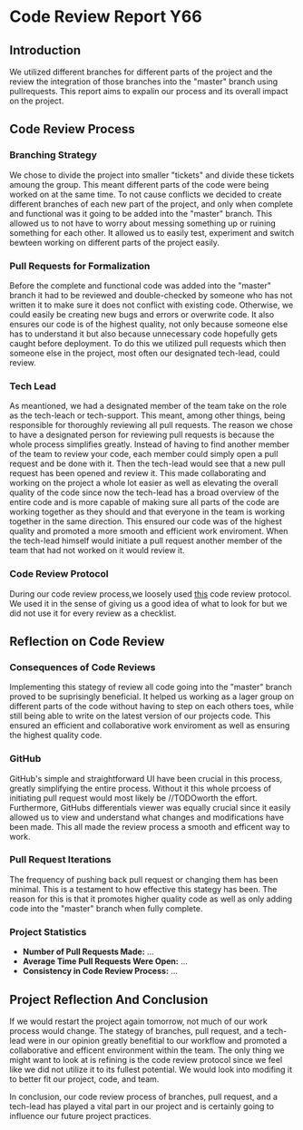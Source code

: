 # Code Review Report Y66

## Introduction

We utilized different branches for different parts of the project and the review the integration of those branches into the "master" branch using pullrequests. This report aims to expalin our process and its overall impact on the project.

## Code Review Process


### Branching Strategy

We chose to divide the project into smaller "tickets" and divide these tickets amoung the group. This meant different parts of the code were being worked on at the same time. To not cause conflicts we decided to create different branches of each new part of the project, and only when complete and functional was it going to be added into the "master" branch. This allowed us to not have to worry about messing something up or ruining something for each other. It allowed us to easily test, experiment and switch bewteen working on different parts of the project easily.

### Pull Requests for Formalization

Before the complete and functional code was added into the "master" branch it had to be reviewed and double-checked by someone who has not written it to make sure it does not conflict with existing code. Otherwise, we could easily be creating new bugs and errors or overwrite code. It also ensures our code is of the highest quality, not only because someone else has to understand it but also because unnecessary code hopefully gets caught before deployment. To do this we utilized pull requests which then someone else in the project, most often our designated tech-lead, could review.

### Tech Lead 

As meantioned, we had a designated member of the team take on the role as the tech-leach or tech-support. This meant, among other things, being responsible for thoroughly reviewing all pull requests. The reason we chose to have a designated person for reviewing pull requests is because the whole process simplifies greatly. Instead of having to find another member of the team to review your code, each member could simply open a pull request and be done with it. Then the tech-lead would see that a new pull request has been opened and review it. This made collaborating and working on the project a whole lot easier as well as elevating the overall quality of the code since now the tech-lead has a broad overview of the entire code and is more capable of making sure all parts of the code are working together as they should and that everyone in the team is working together in the same direction. This ensured our code was of the highest quality and promoted a more smooth and efficient work enviroment. When the tech-lead himself would initiate a pull request another member of the team that had not worked on it would review it.

### Code Review Protocol

During our code review process,we loosely used [this](https://github.com/IOOPM-UU/ioopm15/blob/master/extramaterial/kodgranskningsprotokoll.pdf) code review protocol. We used it in the sense of giving us a good idea of what to look for but we did not use it for every review as a checklist.

## Reflection on Code Review

### Consequences of Code Reviews

Implementing this stategy of review all code going into the "master" branch proved to be suprisingly beneficial. It helped us working as a lager group on different parts of the code without having to step on each others toes, while still being able to write on the latest version of our projects code. This ensured an efficient and collaborative work enviroment as well as ensuring the highest quality code.

### GitHub

GitHub's simple and straightforward UI have been crucial in this process, greatly simplifying the entire process. Without it this whole prcoess of initiating pull request would most likely be //TODOworth the effort. Furthermore, GitHubs differentials viewer was equally crucial since it easily allowed us to view and understand what changes and modifications have been made. This all made the review process a smooth and efficent way to work.

### Pull Request Iterations

The frequency of pushing back pull request or changing them has been minimal. This is a testament to how effective this stategy has been. The reason for this is that it promotes higher quality code as well as only adding code into the "master" branch when fully complete.

### Project Statistics

<!-- FIXME -->
- **Number of Pull Requests Made:** ...
- **Average Time Pull Requests Were Open:** ...
- **Consistency in Code Review Process:** ... <!--Explain if there was uniformity in the team's adherence to the PR and code review process --> <!--tvek om detta ska fortfarande vara med-->

## Project Reflection And Conclusion

If we would restart the project again tomorrow, not much of our work process would change. The stategy of branches, pull request, and a tech-lead were in our opinion greatly benefitial to our workflow and promoted a collaborative and efficent environment within the team. The only thing we might want to look at is refining is the code review protocol since we feel like we did not utilize it to its fullest potential. We would look into modifing it to better fit our project, code, and team.

In conclusion, our code review process of branches, pull request, and a tech-lead has played a vital part in our project and is certainly going to influence our future project practices.